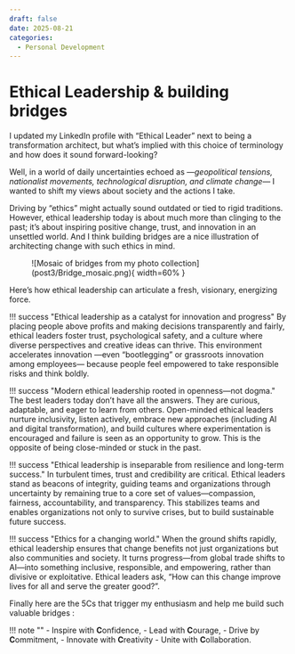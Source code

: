 ```yaml
---
draft: false 
date: 2025-08-21
categories:
  - Personal Development
---
```


# Ethical Leadership & building bridges

I updated my LinkedIn profile with “Ethical Leader” next to being a transformation architect, but what’s implied with this choice of terminology and how does it sound forward-looking?

Well, in a world of daily uncertainties echoed as —*geopolitical tensions, nationalist movements, technological disruption, and climate change*— I wanted to shift my views about society and the actions I take. 

Driving by “ethics” might actually sound outdated or tied to rigid traditions. However, ethical leadership today is about much more than clinging to the past; it’s about inspiring positive change, trust, and innovation in an unsettled world. And I think building bridges are a nice illustration of architecting change with such ethics in mind.

<figure markdown>
![Mosaic of bridges from my photo collection](post3/Bridge_mosaic.png){ width=60% }
</figure>

<!-- more -->


Here’s how ethical leadership can articulate a fresh, visionary, energizing force.

!!! success "Ethical leadership as a catalyst for innovation and progress"
By placing people above profits and making decisions transparently and fairly, ethical leaders foster trust, psychological safety, and a culture where diverse perspectives and creative ideas can thrive. This environment accelerates innovation —even “bootlegging” or grassroots innovation among employees— because people feel empowered to take responsible risks and think boldly.

!!! success "Modern ethical leadership rooted in openness—not dogma." 
The best leaders today don’t have all the answers. They are curious, adaptable, and eager to learn from others. Open-minded ethical leaders nurture inclusivity, listen actively, embrace new approaches (including AI and digital transformation), and build cultures where experimentation is encouraged and failure is seen as an opportunity to grow. This is the opposite of being close-minded or stuck in the past.

!!! success "Ethical leadership is inseparable from resilience and long-term success." 
In turbulent times, trust and credibility are critical. Ethical leaders stand as beacons of integrity, guiding teams and organizations through uncertainty by remaining true to a core set of values—compassion, fairness, accountability, and transparency. This stabilizes teams and enables organizations not only to survive crises, but to build sustainable future success.

!!! success "Ethics for a changing world." 
When the ground shifts rapidly, ethical leadership ensures that change benefits not just organizations but also communities and society. It turns progress—from global trade shifts to AI—into something inclusive, responsible, and empowering, rather than divisive or exploitative. Ethical leaders ask, “How can this change improve lives for all and serve the greater good?”.


Finally here are the 5Cs that trigger my enthusiasm and help me build such valuable bridges : 

!!! note ""
    - Inspire with **C**onfidence, 
    - Lead with **C**ourage,
    - Drive by **C**ommitment, 
    - Innovate with **C**reativity
    - Unite with **C**ollaboration.







